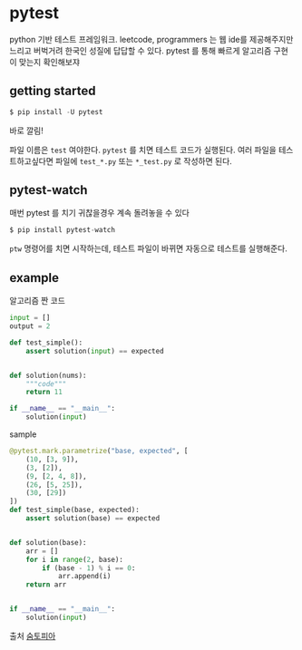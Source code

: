 # pytest

python 기반 테스트 프레임워크. leetcode, programmers 는 웹 ide를 제공해주지만 느리고 버벅거려 한국인 성질에 답답할 수 있다. pytest 를 통해 빠르게 알고리즘 구현이 맞는지 확인해보쟈



## getting started

```python
$ pip install -U pytest
```

바로 깔림! 



파일 이름은 `test` 여야한다.  `pytest` 를 치면 테스트 코드가 실행된다. 여러 파일을 테스트하고싶다면 파일에 `test_*.py` 또는 `*_test.py` 로 작성하면 된다. 



## pytest-watch

매번 pytest 를 치기 귀찮을경우 계속 돌려놓을 수 있다 

```python
$ pip install pytest-watch
```

`ptw` 명령어를 치면 시작하는데, 테스트 파일이 바뀌면 자동으로 테스트를 실행해준다. 



## example

알고리즘 짠 코드 

```python
input = []
output = 2

def test_simple():
    assert solution(input) == expected


def solution(nums):
    """code"""
    return 11

if __name__ == "__main__":
    solution(input)
```


sample

```python
@pytest.mark.parametrize("base, expected", [
    (10, [3, 9]),
    (3, [2]),
    (9, [2, 4, 8]),
    (26, [5, 25]),
    (30, [29])
])
def test_simple(base, expected):
    assert solution(base) == expected


def solution(base):
    arr = []
    for i in range(2, base):
        if (base - 1) % i == 0:
            arr.append(i)
    return arr


if __name__ == "__main__":
    solution(input)
```



출처 [숨토피아](https://github.com/soomtopia)